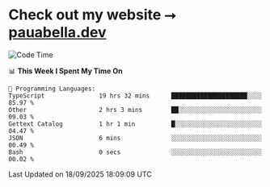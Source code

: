 # Check out my website ⭢ [pauabella.dev](https://pauabella.dev)

<!--START_SECTION:waka-->
![Code Time](http://img.shields.io/badge/Code%20Time-4%2C806%20hrs%209%20mins-blue)

📊 **This Week I Spent My Time On** 

```text
💬 Programming Languages: 
TypeScript               19 hrs 32 mins      █████████████████████░░░░   85.97 % 
Other                    2 hrs 3 mins        ██░░░░░░░░░░░░░░░░░░░░░░░   09.03 % 
Gettext Catalog          1 hr 1 min          █░░░░░░░░░░░░░░░░░░░░░░░░   04.47 % 
JSON                     6 mins              ░░░░░░░░░░░░░░░░░░░░░░░░░   00.49 % 
Bash                     0 secs              ░░░░░░░░░░░░░░░░░░░░░░░░░   00.02 % 
```


 Last Updated on 18/09/2025 18:09:09 UTC
<!--END_SECTION:waka-->
